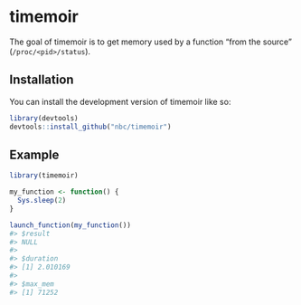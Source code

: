 
<!-- README.md is generated from README.Rmd. Please edit that file -->

# timemoir

<!-- badges: start -->
<!-- badges: end -->

The goal of timemoir is to get memory used by a function “from the
source” (`/proc/<pid>/status`).

## Installation

You can install the development version of timemoir like so:

``` r
library(devtools)
devtools::install_github("nbc/timemoir")
```

## Example

``` r
library(timemoir)

my_function <- function() {
  Sys.sleep(2)
}

launch_function(my_function())
#> $result
#> NULL
#> 
#> $duration
#> [1] 2.010169
#> 
#> $max_mem
#> [1] 71252
```
